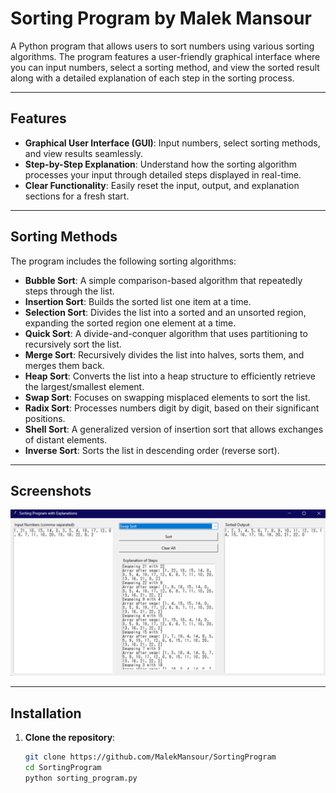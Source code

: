 # Sorting Program by Malek Mansour

A Python program that allows users to sort numbers using various sorting algorithms. 
The program features a user-friendly graphical interface where you can input numbers, 
select a sorting method, and view the sorted result along with a detailed 
explanation of each step in the sorting process.

--- 

## Features

- **Graphical User Interface (GUI)**: Input numbers, select sorting methods, and view results seamlessly.
- **Step-by-Step Explanation**: Understand how the sorting algorithm processes your input through detailed steps displayed in real-time.
- **Clear Functionality**: Easily reset the input, output, and explanation sections for a fresh start.

---

## Sorting Methods

The program includes the following sorting algorithms:

- **Bubble Sort**: A simple comparison-based algorithm that repeatedly steps through the list.
- **Insertion Sort**: Builds the sorted list one item at a time.
- **Selection Sort**: Divides the list into a sorted and an unsorted region, expanding the sorted region one element at a time.
- **Quick Sort**: A divide-and-conquer algorithm that uses partitioning to recursively sort the list.
- **Merge Sort**: Recursively divides the list into halves, sorts them, and merges them back.
- **Heap Sort**: Converts the list into a heap structure to efficiently retrieve the largest/smallest element.
- **Swap Sort**: Focuses on swapping misplaced elements to sort the list.
- **Radix Sort**: Processes numbers digit by digit, based on their significant positions.
- **Shell Sort**: A generalized version of insertion sort that allows exchanges of distant elements.
- **Inverse Sort**: Sorts the list in descending order (reverse sort).

---

## Screenshots

![Screenshot](screenshots/screenshot1.png)


---

## Installation

1. **Clone the repository**:
   ```bash
   git clone https://github.com/MalekMansour/SortingProgram
   cd SortingProgram
   python sorting_program.py
